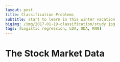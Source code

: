 ```yaml
---
layout: post
title: Classification Problems
subtitle: start to learn in this winter vacation
bigimg: /img/2017-01-19-classification/study.jpg
tags: [Logistic regression, LDA, QDA, KNN]
---
```


# The Stock Market Data
